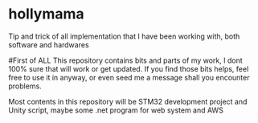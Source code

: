 # hollymama
Tip and trick of all implementation that I have been working with, both software and hardwares


#First of ALL
This repository contains bits and parts of my work, I dont 100% sure that will work or get updated.
If you find those bits helps, feel free to use it in anyway, or even seed me a message shall you encounter problems.

Most contents in this repository will be STM32 development project and Unity script, maybe some .net program for web system and AWS
